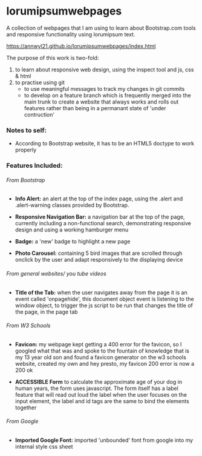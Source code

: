 # lorumipsumwebpages
A collection of webpages that I am using to learn about Bootstrap.com tools and responsive functionality using lorumipsum text.

https://annwyl21.github.io/lorumipsumwebpages/index.html

The purpose of this work is two-fold:
1. to learn about responsive web design, using the inspect tool and js, css & html
1. to practise using git
    - to use meaningful messages to track my changes in git commits
    - to develop on a feature branch which is frequently merged into the main trunk to create a website that always works and rolls out features rather than being in a permanant state of 'under contruction'

### Notes to self:
- According to Bootstrap website, it has to be an HTML5 doctype to work properly

### Features Included:

###### From Bootstrap

- **Info Alert:** an alert at the top of the index page, using the .alert and .alert-warning classes provided by Bootstrap. 

- **Responsive Navigation Bar:** a navigation bar at the top of the page, currently including a non-functional search, demonstrating responsive design and using a working hamburger menu

- **Badge:** a 'new' badge to highlight a new page

- **Photo Carousel:** containing 5 bird images that are scrolled through onclick by the user and adapt responsively to the displaying device

###### From general websites/ you tube videos

- **Title of the Tab:** when the user navigates away from the page it is an event called 'onpagehide', this document object event is listening to the window object, to trigger the js script to be run that changes the title of the page, in the page tab

###### From W3 Schools

- **Favicon:** my webpage kept getting a 400 error for the favicon, so I googled what that was and spoke to the fountain of knowledge that is my 13 year old son and found a favicon generator on the w3 schools website, created my own and hey presto, my favicon 200 error is now a 200 ok

- **ACCESSIBLE Form** to calculate the approximate age of your dog in human years, the form uses javascript. The form itself has a label feature that will read out loud the label when the user focuses on the input element, the label and id tags are the same to bind the elements together

###### From Google

- **Imported Google Font:** imported 'unbounded' font from google into my internal style css sheet
